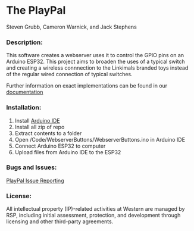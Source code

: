 # The PlayPal
Steven Grubb, Cameron Warnick, and Jack Stephens


### Description:
This software creates a webserver uses it to control the GPIO pins on an Arduino ESP32. This project aims to 
broaden the uses of a typical switch and creating a wireless connnection to the Linkimals branded toys instead 
of the regular wired connection of typical switches.

Further information on exact implementations can be found in our [documentation](documentation.md)

### Installation:
1. Install [Arduino IDE](https://www.arduino.cc/en/software)
2. Install all zip of repo
3. Extract contents to a folder
4. Open /Code/WebserverButtons/WebserverButtons.ino in Arduino IDE
5. Connect Arduino ESP32 to computer
6. Upload files from Arduino IDE to the ESP32

### Bugs and Issues:
[PlayPal Issue Reporting](https://github.com/Teaching-Accessibility/course-project-497t-button/issues)

### License:
All intellectual property (IP)-related activities at Western are managed by RSP, including initial assessment, 
protection, and development through licensing and other third-party agreements.
